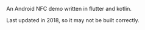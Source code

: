 An Android NFC demo written in flutter and kotlin.

Last updated in 2018, so it may not be built correctly.

